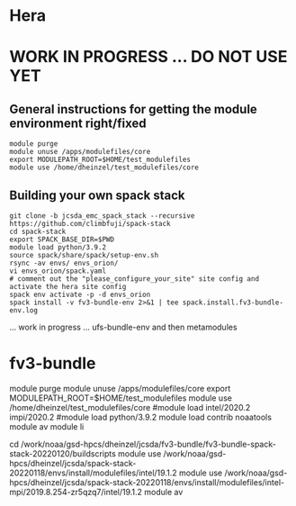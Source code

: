 # Hera

# WORK IN PROGRESS ... DO NOT USE YET

## General instructions for getting the module environment right/fixed
```
module purge
module unuse /apps/modulefiles/core
export MODULEPATH_ROOT=$HOME/test_modulefiles
module use /home/dheinzel/test_modulefiles/core
```

## Building your own spack stack
```
git clone -b jcsda_emc_spack_stack --recursive https://github.com/climbfuji/spack-stack
cd spack-stack
export SPACK_BASE_DIR=$PWD
module load python/3.9.2
source spack/share/spack/setup-env.sh
rsync -av envs/ envs_orion/
vi envs_orion/spack.yaml
# comment out the "please_configure_your_site" site config and activate the hera site config
spack env activate -p -d envs_orion
spack install -v fv3-bundle-env 2>&1 | tee spack.install.fv3-bundle-env.log
```
... work in progress ... ufs-bundle-env and then metamodules





# fv3-bundle

module purge
module unuse /apps/modulefiles/core
export MODULEPATH_ROOT=$HOME/test_modulefiles
module use /home/dheinzel/test_modulefiles/core
#module load intel/2020.2 impi/2020.2
#module load python/3.9.2
module load contrib noaatools
module av
module li


cd /work/noaa/gsd-hpcs/dheinzel/jcsda/fv3-bundle/fv3-bundle-spack-stack-20220120/buildscripts
module use /work/noaa/gsd-hpcs/dheinzel/jcsda/spack-stack-20220118/envs/install/modulefiles/intel/19.1.2
module use /work/noaa/gsd-hpcs/dheinzel/jcsda/spack-stack-20220118/envs/install/modulefiles/intel-mpi/2019.8.254-zr5qzq7/intel/19.1.2
module av

